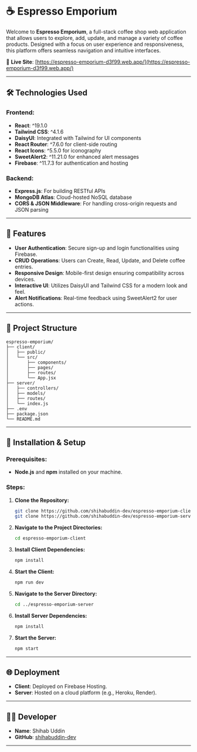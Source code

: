 # ☕ Espresso Emporium

Welcome to **Espresso Emporium**, a full-stack coffee shop web application that allows users to explore, add, update, and manage a variety of coffee products. Designed with a focus on user experience and responsiveness, this platform offers seamless navigation and intuitive interfaces.

🔗 **Live Site**: [https://espresso-emporium-d3f99.web.app/](https://espresso-emporium-d3f99.web.app/)

---

## 🛠️ Technologies Used

### Frontend:

- **React**: ^19.1.0
- **Tailwind CSS**: ^4.1.6
- **DaisyUI**: Integrated with Tailwind for UI components
- **React Router**: ^7.6.0 for client-side routing
- **React Icons**: ^5.5.0 for iconography
- **SweetAlert2**: ^11.21.0 for enhanced alert messages
- **Firebase**: ^11.7.3 for authentication and hosting

### Backend:

- **Express.js**: For building RESTful APIs
- **MongoDB Atlas**: Cloud-hosted NoSQL database
- **CORS & JSON Middleware**: For handling cross-origin requests and JSON parsing

---

## 🚀 Features

- **User Authentication**: Secure sign-up and login functionalities using Firebase.
- **CRUD Operations**: Users can Create, Read, Update, and Delete coffee entries.
- **Responsive Design**: Mobile-first design ensuring compatibility across devices.
- **Interactive UI**: Utilizes DaisyUI and Tailwind CSS for a modern look and feel.
- **Alert Notifications**: Real-time feedback using SweetAlert2 for user actions.

---

## 📁 Project Structure

```
espresso-emporium/
├── client/
│   ├── public/
│   └── src/
│       ├── components/
│       ├── pages/
│       ├── routes/
│       └── App.jsx
├── server/
│   ├── controllers/
│   ├── models/
│   ├── routes/
│   └── index.js
├── .env
├── package.json
└── README.md
```

---

## 🔧 Installation & Setup

### Prerequisites:

- **Node.js** and **npm** installed on your machine.

### Steps:

1. **Clone the Repository:**

   ```bash
   git clone https://github.com/shihabuddin-dev/espresso-emporium-client.git
   git clone https://github.com/shihabuddin-dev/espresso-emporium-server.git
   ```

2. **Navigate to the Project Directories:**

   ```bash
   cd espresso-emporium-client
   ```

3. **Install Client Dependencies:**

   ```bash
   npm install
   ```

4. **Start the Client:**

   ```bash
   npm run dev
   ```

5. **Navigate to the Server Directory:**

   ```bash
   cd ../espresso-emporium-server
   ```

6. **Install Server Dependencies:**

   ```bash
   npm install
   ```

7. **Start the Server:**

   ```bash
   npm start
   ```

---

## 🌐 Deployment

- **Client**: Deployed on Firebase Hosting.
- **Server**: Hosted on a cloud platform (e.g., Heroku, Render).

---

## 👨‍💻 Developer

- **Name**: Shihab Uddin
- **GitHub**: [shihabuddin-dev](https://github.com/shihabuddin-dev)

---
